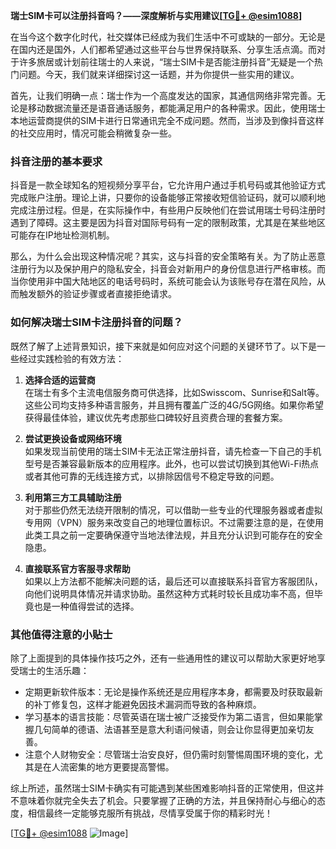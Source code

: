 **瑞士SIM卡可以注册抖音吗？——深度解析与实用建议[[TG💪+ @esim1088](https://t.me/s/esim1088)]**

在当今这个数字化时代，社交媒体已经成为我们生活中不可或缺的一部分。无论是在国内还是国外，人们都希望通过这些平台与世界保持联系、分享生活点滴。而对于许多旅居或计划前往瑞士的人来说，“瑞士SIM卡是否能注册抖音”无疑是一个热门问题。今天，我们就来详细探讨这一话题，并为你提供一些实用的建议。

首先，让我们明确一点：瑞士作为一个高度发达的国家，其通信网络非常完善。无论是移动数据流量还是语音通话服务，都能满足用户的各种需求。因此，使用瑞士本地运营商提供的SIM卡进行日常通讯完全不成问题。然而，当涉及到像抖音这样的社交应用时，情况可能会稍微复杂一些。

### 抖音注册的基本要求

抖音是一款全球知名的短视频分享平台，它允许用户通过手机号码或其他验证方式完成账户注册。理论上讲，只要你的设备能够正常接收短信验证码，就可以顺利地完成注册过程。但是，在实际操作中，有些用户反映他们在尝试用瑞士号码注册时遇到了障碍。这主要是因为抖音对国际号码有一定的限制政策，尤其是在某些地区可能存在IP地址检测机制。

那么，为什么会出现这种情况呢？其实，这与抖音的安全策略有关。为了防止恶意注册行为以及保护用户的隐私安全，抖音会对新用户的身份信息进行严格审核。而当你使用非中国大陆地区的电话号码时，系统可能会认为该账号存在潜在风险，从而触发额外的验证步骤或者直接拒绝请求。

### 如何解决瑞士SIM卡注册抖音的问题？

既然了解了上述背景知识，接下来就是如何应对这个问题的关键环节了。以下是一些经过实践检验的有效方法：

1. **选择合适的运营商**  
   在瑞士有多个主流电信服务商可供选择，比如Swisscom、Sunrise和Salt等。这些公司均支持多种语言服务，并且拥有覆盖广泛的4G/5G网络。如果你希望获得最佳体验，建议优先考虑那些口碑较好且资费合理的套餐方案。

2. **尝试更换设备或网络环境**  
   如果发现当前使用的瑞士SIM卡无法正常注册抖音，请先检查一下自己的手机型号是否兼容最新版本的应用程序。此外，也可以尝试切换到其他Wi-Fi热点或者其他可靠的无线连接方式，以排除因信号不稳定导致的问题。

3. **利用第三方工具辅助注册**  
   对于那些仍然无法绕开限制的情况，可以借助一些专业的代理服务器或者虚拟专用网（VPN）服务来改变自己的地理位置标识。不过需要注意的是，在使用此类工具之前一定要确保遵守当地法律法规，并且充分认识到可能存在的安全隐患。

4. **直接联系官方客服寻求帮助**  
   如果以上方法都不能解决问题的话，最后还可以直接联系抖音官方客服团队，向他们说明具体情况并请求协助。虽然这种方式耗时较长且成功率不高，但毕竟也是一种值得尝试的选择。

### 其他值得注意的小贴士

除了上面提到的具体操作技巧之外，还有一些通用性的建议可以帮助大家更好地享受瑞士的生活乐趣：

- 定期更新软件版本：无论是操作系统还是应用程序本身，都需要及时获取最新的补丁修复包，这样才能避免因技术漏洞而导致的各种麻烦。
- 学习基本的语言技能：尽管英语在瑞士被广泛接受作为第二语言，但如果能掌握几句简单的德语、法语甚至是意大利语问候语，则会让你显得更加亲切友善。
- 注意个人财物安全：尽管瑞士治安良好，但仍需时刻警惕周围环境的变化，尤其是在人流密集的地方更要提高警惕。

综上所述，虽然瑞士SIM卡确实有可能遇到某些困难影响抖音的正常使用，但这并不意味着你就完全失去了机会。只要掌握了正确的方法，并且保持耐心与细心的态度，相信最终一定能够克服所有挑战，尽情享受属于你的精彩时光！

[[TG💪+ @esim1088](https://t.me/s/esim1088) ![Image](https://i.postimg.cc/4NQfJmqS/Snipaste-2025-05-13-00-14-12.png)]